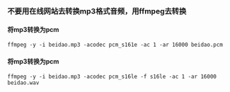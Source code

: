 ### 不要用在线网站去转换mp3格式音频，用ffmpeg去转换
#### 将mp3转换为pcm
```
ffmpeg -y -i beidao.mp3 -acodec pcm_s161e -ac 1 -ar 16000 beidao.pcm
```
#### 将mp3转换为pcm
```
ffmpeg -y -i beidao.mp3 -acodec pcm_s16le -f s16le -ac 1 -ar 16000 beidao.wav
```
